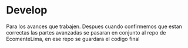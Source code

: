 # Develop
Para los avances que trabajen.
  Despues cuando confirmemos que estan correctas las partes avanzadas
se pasaran en conjunto al repo de EcomenteLima,
en ese repo se guardara el codigo final

